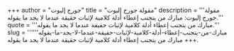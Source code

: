 +++
author = "جورج إليوت"
title = "مقولة جورج إليوت"
description = '''مقولة جورج إليوت: مبارك من يتجنب إعطاء أدلة كلامية لإثبات حقيقة عندما لا يجد ما يقوله.'''
quote = '''مبارك من يتجنب إعطاء أدلة كلامية لإثبات حقيقة عندما لا يجد ما يقوله.'''
slug = '''مبارك-من-يتجنب-إعطاء-أدلة-كلامية-لإثبات-حقيقة-عندما-لا-يجد-ما-يقوله'''
+++
مبارك من يتجنب إعطاء أدلة كلامية لإثبات حقيقة عندما لا يجد ما يقوله.
